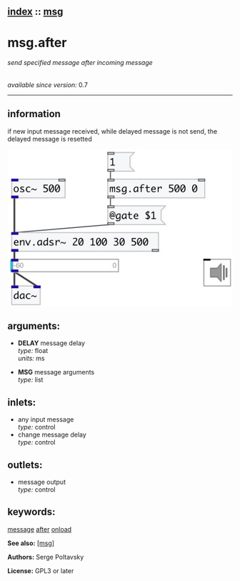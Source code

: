 [index](index.html) :: [msg](category_msg.html)
---

# msg.after

###### send specified message after incoming message

*available since version:* 0.7

---


## information
if new input message received, while delayed message is not send, the delayed
            message is resetted



[![example](../examples/img/msg.after.jpg)](../examples/pd/msg.after.pd)



## arguments:

* **DELAY**
message delay<br>
_type:_ float<br>
_units:_ ms<br>

* **MSG**
message arguments<br>
_type:_ list<br>







## inlets:

* any input message<br>
_type:_ control
* change message delay<br>
_type:_ control



## outlets:

* message output<br>
_type:_ control



## keywords:

[message](keywords/message.html)
[after](keywords/after.html)
[onload](keywords/onload.html)



**See also:**
[\[msg\]](msg.html)




**Authors:** Serge Poltavsky




**License:** GPL3 or later





